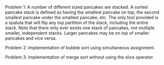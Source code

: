 Problem 1: A number of different sized pancakes are stacked. A sorted pancake stack is defined as having the smallest 
pancake on top, the second smallest pancake under the smallest pancake, etc. The only tool provided is a spatula that
will flip any top partition of the stack, including the entire stack. Note that there only ever exists one stack of pancakes, 
not multiple smaller, independent stacks. Larger pancakes may be on top of smaller pancakes and vice versa.

Problem 2: Implementation of bubble sort using simultaneous assignment. 

Problem 3: Implementation of merge sort without using the slice operator. 

